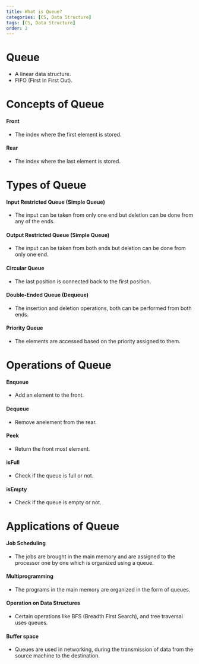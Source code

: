 ```yaml
---
title: What is Queue?
categories: [CS, Data Structure]
tags: [CS, Data Structure]
order: 2
---
```


# Queue
- A linear data structure.
- FIFO (First In First Out).

# Concepts of Queue

#### Front
- The index where the first element is stored.

#### Rear
- The index where the last element is stored.

# Types of Queue

#### Input Restricted Queue (Simple Queue)
- The input can be taken from only one end but deletion can be done from any of the ends.

#### Output Restricted Queue (Simple Queue)
- The input can be taken from both ends but deletion can be done from only one end.

#### Circular Queue
- The last position is connected back to the first position.

#### Double-Ended Queue (Dequeue)
- The insertion and deletion operations, both can be performed from both ends.

#### Priority Queue
- The elements are accessed based on the priority assigned to them.

# Operations of Queue

#### Enqueue
- Add an element to the front.

#### Dequeue
- Remove anelement from the rear.

#### Peek
- Return the front most element.

#### isFull
- Check if the queue is full or not.

#### isEmpty
- Check if the queue is empty or not.

# Applications of Queue

#### Job Scheduling
- The jobs are brought in the main memory and are assigned to the processor one by one which is organized using a queue.

#### Multiprogramming
- The programs in the main memory are organized in the form of queues. 

#### Operation on Data Structures
- Certain operations like BFS (Breadth First Search), and tree traversal uses queues.

#### Buffer space
- Queues are used in networking, during the transmission of data from the source machine to the destination.
